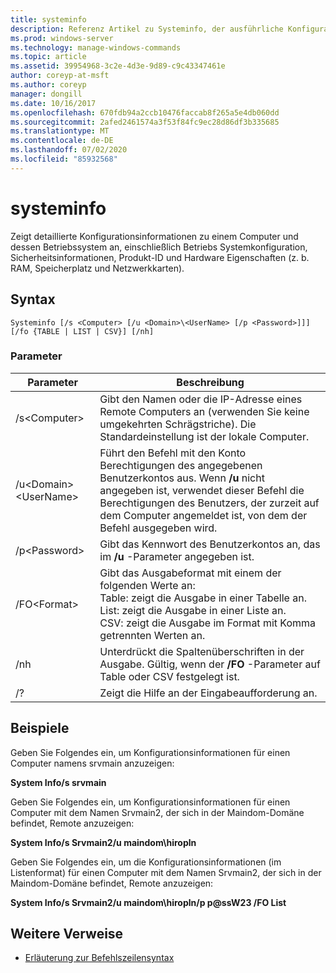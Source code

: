 ```yaml
---
title: systeminfo
description: Referenz Artikel zu Systeminfo, der ausführliche Konfigurationsinformationen zu einem Computer und dessen Betriebssystem anzeigt, einschließlich Betriebs Systemkonfiguration, Sicherheitsinformationen, Produkt-ID und Hardware Eigenschaften (z. b. RAM, Speicherplatz und Netzwerkkarten).
ms.prod: windows-server
ms.technology: manage-windows-commands
ms.topic: article
ms.assetid: 39954968-3c2e-4d3e-9d89-c9c43347461e
author: coreyp-at-msft
ms.author: coreyp
manager: dongill
ms.date: 10/16/2017
ms.openlocfilehash: 670fdb94a2ccb10476faccab8f265a5e4db060dd
ms.sourcegitcommit: 2afed2461574a3f53f84fc9ec28d86df3b335685
ms.translationtype: MT
ms.contentlocale: de-DE
ms.lasthandoff: 07/02/2020
ms.locfileid: "85932568"
---
```

# <a name="systeminfo"></a>systeminfo

Zeigt detaillierte Konfigurationsinformationen zu einem Computer und dessen Betriebssystem an, einschließlich Betriebs Systemkonfiguration, Sicherheitsinformationen, Produkt-ID und Hardware Eigenschaften (z. b. RAM, Speicherplatz und Netzwerkkarten).



## <a name="syntax"></a>Syntax

```
Systeminfo [/s <Computer> [/u <Domain>\<UserName> [/p <Password>]]] [/fo {TABLE | LIST | CSV}] [/nh]
```

### <a name="parameters"></a>Parameter

|Parameter|Beschreibung|
|---------|-----------|
|/s\<Computer>|Gibt den Namen oder die IP-Adresse eines Remote Computers an (verwenden Sie keine umgekehrten Schrägstriche). Die Standardeinstellung ist der lokale Computer.|
|/u\<Domain>\<UserName>|Führt den Befehl mit den Konto Berechtigungen des angegebenen Benutzerkontos aus. Wenn **/u** nicht angegeben ist, verwendet dieser Befehl die Berechtigungen des Benutzers, der zurzeit auf dem Computer angemeldet ist, von dem der Befehl ausgegeben wird.|
|/p\<Password>|Gibt das Kennwort des Benutzerkontos an, das im **/u** -Parameter angegeben ist.|
|/FO\<Format>|Gibt das Ausgabeformat mit einem der folgenden Werte an:</br>Table: zeigt die Ausgabe in einer Tabelle an.</br>List: zeigt die Ausgabe in einer Liste an.</br>CSV: zeigt die Ausgabe im Format mit Komma getrennten Werten an.|
|/nh|Unterdrückt die Spaltenüberschriften in der Ausgabe. Gültig, wenn der **/FO** -Parameter auf Table oder CSV festgelegt ist.|
|/?|Zeigt die Hilfe an der Eingabeaufforderung an.|

## <a name="examples"></a>Beispiele

Geben Sie Folgendes ein, um Konfigurationsinformationen für einen Computer namens srvmain anzuzeigen:

**System Info/s srvmain**

Geben Sie Folgendes ein, um Konfigurationsinformationen für einen Computer mit dem Namen Srvmain2, der sich in der Maindom-Domäne befindet, Remote anzuzeigen:

**System Info/s Srvmain2/u maindom\hiropln**

Geben Sie Folgendes ein, um die Konfigurationsinformationen (im Listenformat) für einen Computer mit dem Namen Srvmain2, der sich in der Maindom-Domäne befindet, Remote anzuzeigen:

**System Info/s Srvmain2/u maindom\hiropln/p p@ssW23 /FO List**

## <a name="additional-references"></a>Weitere Verweise

- [Erläuterung zur Befehlszeilensyntax](command-line-syntax-key.md)